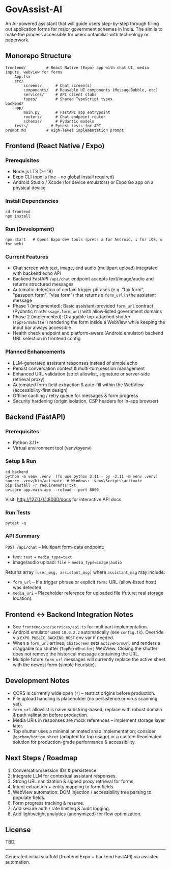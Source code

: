 # GovAssist-AI
An AI-powered assistant that will guide users step-by-step through filling out application forms for major government schemes in India. The aim is to make the process accessible for users unfamiliar with technology or paperwork.

## Monorepo Structure

```
frontend/         # React Native (Expo) app with chat UI, media inputs, webview for forms
	App.tsx
	src/
		screens/      # Chat screen(s)
		components/   # Reusable UI components (MessageBubble, etc)
		services/     # API client stubs
		types/        # Shared TypeScript types
backend/
	app/
		main.py       # FastAPI app entrypoint
		routers/      # Chat endpoint router
		schemas/      # Pydantic models
	tests/          # Pytest tests for API
prompt.md         # High-level implementation prompt
```

## Frontend (React Native / Expo)

### Prerequisites
* Node.js LTS (>=18)
* Expo CLI (npx is fine – no global install required)
* Android Studio / Xcode (for device emulators) or Expo Go app on a physical device

### Install Dependencies
```
cd frontend
npm install
```

### Run (Development)
```
npm start   # Opens Expo dev tools (press a for Android, i for iOS, w for web)
```

### Current Features
* Chat screen with text, image, and audio (multipart upload) integrated with backend echo API
* Backend FastAPI `/api/chat` endpoint accepts text/image/audio and returns structured messages
* Automatic detection of certain trigger phrases (e.g. "tax form", "passport form", "visa form") that returns a `form_url` in the assistant message
* Phase 1 (implemented): Basic assistant-provided `form_url` contract (Pydantic `ChatMessage.form_url`) with allow‑listed government domains
* Phase 2 (implemented): Draggable top-attached shutter (`TopFormShutter`) rendering the form inside a WebView while keeping the input bar always accessible
* Health check endpoint and platform-aware (Android emulator) backend URL selection in frontend config

### Planned Enhancements
* LLM-generated assistant responses instead of simple echo
* Persist conversation context & multi-turn session management
* Enhanced URL validation (strict allowlist, signature or server-side retrieval proxy)
* Automated form field extraction & auto-fill within the WebView (accessibility-first design)
* Offline caching / retry queue for messages & form progress
* Security hardening (origin isolation, CSP headers for in-app browser) 

## Backend (FastAPI)

### Prerequisites
* Python 3.11+
* Virtual environment tool (venv/pyenv)

### Setup & Run
```
cd backend
python -m venv .venv  (To use python 3.11 - py -3.11 -m venv .venv)
source .venv/bin/activate  # Windows: .venv\Scripts\activate
pip install -r requirements.txt
uvicorn app.main:app --reload --port 8000
```

Visit: http://127.0.0.1:8000/docs for interactive API docs.

### Run Tests
```
pytest -q
```

### API Summary
`POST /api/chat` – Multipart form-data endpoint:
* text: `text` + `media_type=text`
* image/audio upload: `file` + `media_type=image|audio`

Returns array `[user_msg, assistant_msg]` where `assistant_msg` may include:
* `form_url` – If a trigger phrase or explicit `form:` URL (allow‑listed host) was detected.
* `media_uri` – Placeholder reference for uploaded file (future: real storage location).

## Frontend <-> Backend Integration Notes
* See `frontend/src/services/api.ts` for multipart implementation.
* Android emulator uses `10.0.2.2` automatically (see `config.ts`). Override via `EXPO_PUBLIC_BACKEND_HOST` env var if needed.
* When a `form_url` arrives, `ChatScreen` sets `activeFormUrl` and renders a draggable top shutter (`TopFormShutter`) WebView. Closing the shutter does not remove the historical message containing the URL.
* Multiple future `form_url` messages will currently replace the active sheet with the newest form (simple heuristic).

## Development Notes
* CORS is currently wide open (`*`) – restrict origins before production.
* File upload handling is placeholder (no persistence or virus scanning yet).
* `form_url` allowlist is naive substring-based; replace with robust domain & path validation before production.
* Media URIs in responses are mock references – implement storage layer later.
* Top shutter uses a minimal animated snap implementation; consider `@gorhom/bottom-sheet` (adapted for top usage) or a custom Reanimated solution for production-grade performance & accessibility.

## Next Steps / Roadmap
1. Conversation/session IDs & persistence.
2. Integrate LLM for contextual assistant responses.
3. Strong URL sanitization & signed proxy retrieval for forms.
4. Intent extraction + entity mapping to form fields.
5. WebView automation: DOM injection / accessibility tree parsing to populate fields.
6. Form progress tracking & resume.
7. Add secure auth / rate limiting & audit logging.
8. Add lightweight analytics (anonymized) for flow optimization.

## License
TBD.

---
Generated initial scaffold (frontend Expo + backend FastAPI) via assisted automation.
